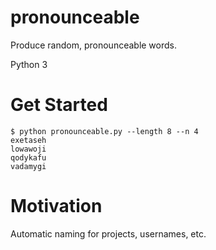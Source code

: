# pronounceable

Produce random, pronounceable words.

Python 3

# Get Started

```
$ python pronounceable.py --length 8 --n 4
exetaseh
lowawoji
qodykafu
vadamygi
```

# Motivation

Automatic naming for projects, usernames, etc.
